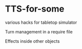 # TTS-for-some
various hacks for tabletop simulator

Turn management in a require file

Effects inside other objects

